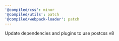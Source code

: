 ```yaml
---
'@compiled/css': minor
'@compiled/utils': patch
'@compiled/webpack-loader': patch
---
```


Update dependencies and plugins to use postcss v8
